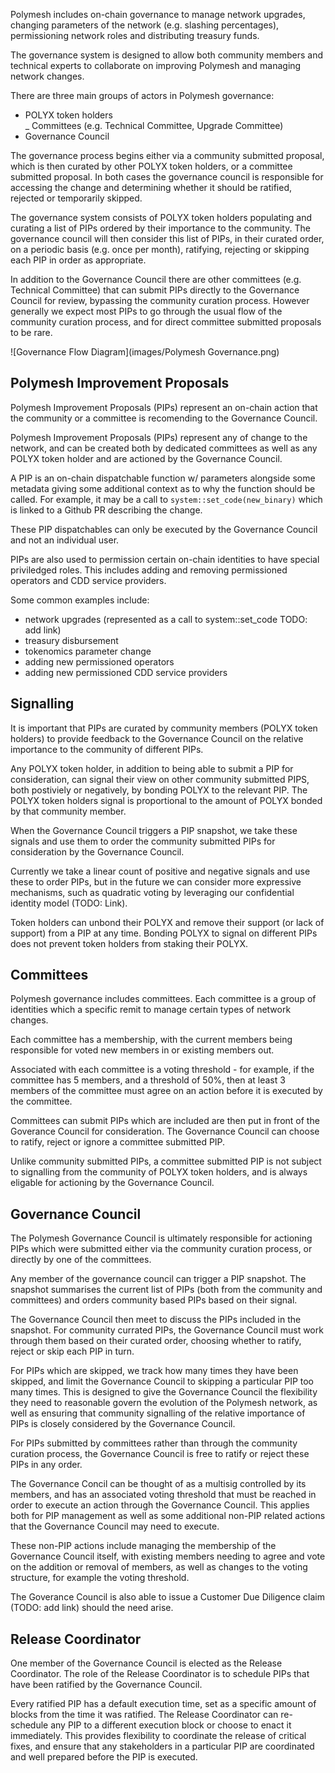 Polymesh includes on-chain governance to manage network upgrades, changing parameters of the network (e.g. slashing percentages), permissioning network roles and distributing treasury funds.

The governance system is designed to allow both community members and technical experts to collaborate on improving Polymesh and managing network changes.

There are three main groups of actors in Polymesh governance:  
- POLYX token holders  
_ Committees (e.g. Technical Committee, Upgrade Committee)  
- Governance Council  

The governance process begins either via a community submitted proposal, which is then curated by other POLYX token holders, or a committee submitted proposal. In both cases the governance council is responsible for accessing the change and determining whether it should be ratified, rejected or temporarily skipped.

The governance system consists of POLYX token holders populating and curating a list of PIPs ordered by their importance to the community. The governance council will then consider this list of PIPs, in their curated order, on a periodic basis (e.g. once per month), ratifying, rejecting or skipping each PIP in order as appropriate.

In addition to the Governance Council there are other committees (e.g. Technical Committee) that can submit PIPs directly to the Governance Council for review, bypassing the community curation process. However generally we expect most PIPs to go through the usual flow of the community curation process, and for direct committee submitted proposals to be rare.

![Governance Flow Diagram](images/Polymesh Governance.png)

## Polymesh Improvement Proposals

Polymesh Improvement Proposals (PIPs) represent an on-chain action that the community or a committee is recomending to the Governance Council.

Polymesh Improvement Proposals (PIPs) represent any of change to the network, and can be created both by dedicated committees as well as any POLYX token holder and are actioned by the Governance Council.

A PIP is an on-chain dispatchable function w/ parameters alongside some metadata giving some additional context as to why the function should be called. For example, it may be a call to `system::set_code(new_binary)` which is linked to a Github PR describing the change.

These PIP dispatchables can only be executed by the Governance Council and not an individual user.

PIPs are also used to permission certain on-chain identities to have special priviledged roles. This includes adding and removing permissioned operators and CDD service providers.

Some common examples include:  
  - network upgrades (represented as a call to system::set_code TODO: add link) 
  - treasury disbursement
  - tokenomics parameter change
  - adding new permissioned operators
  - adding new permissioned CDD service providers

## Signalling

It is important that PIPs are curated by community members (POLYX token holders) to provide feedback to the Governance Council on the relative importance to the community of different PIPs.

Any POLYX token holder, in addition to being able to submit a PIP for consideration, can signal their view on other community submitted PIPS, both postiviely or negatively, by bonding POLYX to the relevant PIP. The POLYX token holders signal is proportional to the amount of POLYX bonded by that community member.

When the Governance Council triggers a PIP snapshot, we take these signals and use them to order the community submitted PIPs for consideration by the Governance Council.

Currently we take a linear count of positive and negative signals and use these to order PIPs, but in the future we can consider more expressive mechanisms, such as quadratic voting by leveraging our confidential identity model (TODO: Link).

Token holders can unbond their POLYX and remove their support (or lack of support) from a PIP at any time. Bonding POLYX to signal on different PIPs does not prevent token holders from staking their POLYX.

## Committees

Polymesh governance includes committees. Each committee is a group of identities which a specific remit to manage certain types of network changes.

Each committee has a membership, with the current members being responsible for voted new members in or existing members out.

Associated with each committee is a voting threshold - for example, if the committee has 5 members, and a threshold of 50%, then at least 3 members of the committee must agree on an action before it is executed by the committee.

Committees can submit PIPs which are included are then put in front of the Goverance Council for consideration. The Governance Council can choose to ratify, reject or ignore a committee submitted PIP.

Unlike community submitted PIPs, a committee submitted PIP is not subject to signalling from the community of POLYX token holders, and is always eligable for actioning by the Governance Council.

## Governance Council

The Polymesh Governance Council is ultimately responsible for actioning PIPs which were submitted either via the community curation process, or directly by one of the committees.

Any member of the governance council can trigger a PIP snapshot. The snapshot summarises the current list of PIPs (both from the community and committees) and orders community based PIPs based on their signal.

The Governance Council then meet to discuss the PIPs included in the snapshot. For community currated PIPs, the Governance Council must work through them based on their curated order, choosing whether to ratify, reject or skip each PIP in turn.

For PIPs which are skipped, we track how many times they have been skipped, and limit the Governance Council to skipping a particular PIP too many times. This is designed to give the Governance Council the flexibility they need to reasonable govern the evolution of the Polymesh network, as well as ensuring that community signalling of the relative importance of PIPs is closely considered by the Governance Council.

For PIPs submitted by committees rather than through the community curation process, the Governance Council is free to ratify or reject these PIPs in any order.

The Governance Concil can be thought of as a multisig controlled by its members, and has an associated voting threshold that must be reached in order to execute an action through the Governance Council. This applies both for PIP management as well as some additional non-PIP related actions that the Governance Council may need to execute.

These non-PIP actions include managing the membership of the Governance Council itself, with existing members needing to agree and vote on the addition or removal of members, as well as changes to the voting structure, for example the voting threshold.

The Goverance Council is also able to issue a Customer Due Diligence claim (TODO: add link) should the need arise.

## Release Coordinator

One member of the Governance Council is elected as the Release Coordinator. The role of the Release Coordinator is to schedule PIPs that have been ratified by the Governance Council.

Every ratified PIP has a default execution time, set as a specific amount of blocks from the time it was ratified. The Release Coordinator can re-schedule any PIP to a different execution block or choose to enact it immediately. This provides flexibility to coordinate the release of critical fixes, and ensure that any stakeholders in a particular PIP are coordinated and well prepared before the PIP is executed.